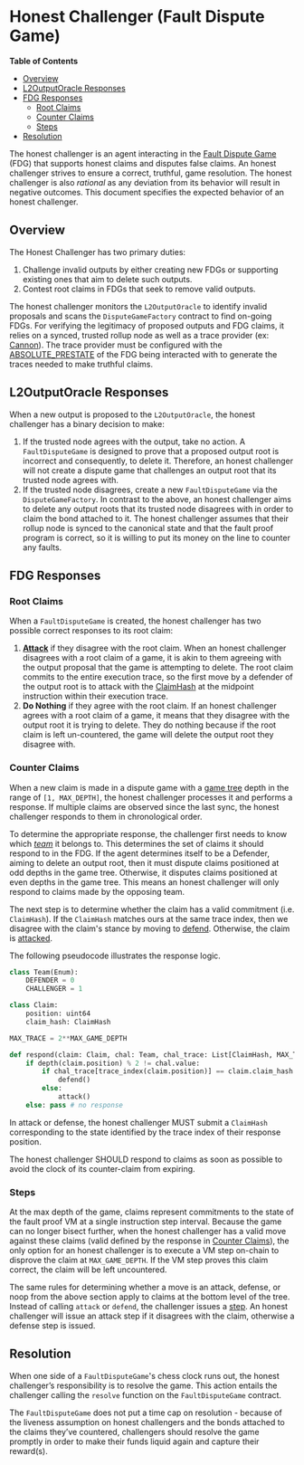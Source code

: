 # Honest Challenger (Fault Dispute Game)

<!-- START doctoc generated TOC please keep comment here to allow auto update -->
<!-- DON'T EDIT THIS SECTION, INSTEAD RE-RUN doctoc TO UPDATE -->
**Table of Contents**

- [Overview](#overview)
- [L2OutputOracle Responses](#l2outputoracle-responses)
- [FDG Responses](#fdg-responses)
  - [Root Claims](#root-claims)
  - [Counter Claims](#counter-claims)
  - [Steps](#steps)
- [Resolution](#resolution)

<!-- END doctoc generated TOC please keep comment here to allow auto update -->

The honest challenger is an agent interacting in the [Fault Dispute Game](./fault-dispute-game.md)
(FDG) that supports honest claims and disputes false claims.
An honest challenger strives to ensure a correct, truthful, game resolution.
The honest challenger is also _rational_ as any deviation from its behavior will result in
negative outcomes.
This document specifies the expected behavior of an honest challenger.

## Overview

The Honest Challenger has two primary duties:

1. Challenge invalid outputs by either creating new FDGs or supporting existing ones that
aim to delete such outputs.
2. Contest root claims in FDGs that seek to remove valid outputs.

The honest challenger monitors the `L2OutputOracle` to identify invalid proposals and scans
the `DisputeGameFactory` contract to find on-going FDGs.
For verifying the legitimacy of proposed outputs and FDG claims, it relies on a synced,
trusted rollup node as well as a trace provider (ex: [Cannon](./cannon-fault-proof-vm.md)).
The trace provider must be configured with the [ABSOLUTE_PRESTATE](./fault-dispute-game.md#execution-trace)
of the FDG being interacted with to generate the traces needed to make truthful claims.

## L2OutputOracle Responses

When a new output is proposed to the `L2OutputOracle`, the honest challenger has a binary decision to make:

1. If the trusted node agrees with the output, take no action. A `FaultDisputeGame` is
designed to prove that a proposed output root is incorrect and consequently, to delete it.
Therefore, an honest challenger will not create a dispute game that challenges an output
root that its trusted node agrees with.
2. If the trusted node disagrees, create a new `FaultDisputeGame` via the `DisputeGameFactory`.
In contrast to the above, an honest challenger aims to delete any output roots that its trusted
node disagrees with in order to claim the bond attached to it.
The honest challenger assumes that their rollup node is synced to the canonical state and that
the fault proof program is correct, so it is willing to put its money on the line to counter
any faults.

## FDG Responses

### Root Claims

When a `FaultDisputeGame` is created, the honest challenger has two possible correct responses
to its root claim:

1. [**Attack**](./fault-dispute-game.md#attack) if they disagree with the root claim.
When an honest challenger disagrees with a root claim of a game,
it is akin to them agreeing with the output proposal that the game is attempting to delete.
The root claim commits to the entire execution trace, so the first move by a defender of the
output root is to attack with the [ClaimHash](./fault-dispute-game.md#claims) at the midpoint
instruction within their execution trace.
2. **Do Nothing** if they agree with the root claim. If an honest challenger agrees with a
root claim of a game, it means that they disagree with the output root it is trying to delete.
They do nothing because if the root claim is left un-countered, the game will delete the output
root they disagree with.

### Counter Claims

When a new claim is made in a dispute game with a [game tree](./fault-dispute-game.md#game-tree)
depth in the range of `[1, MAX_DEPTH]`, the honest challenger processes it and performs
a response. If multiple claims are observed since the last sync,
the honest challenger responds to them in chronological order.

To determine the appropriate response, the challenger first needs to know which
[_team_](./fault-dispute-game.md#team-dynamics) it belongs to.
This determines the set of claims it should respond to in the FDG.
If the agent determines itself to be a Defender, aiming to delete an output root,
 then it must dispute claims positioned at odd depths in the game tree.
Otherwise, it disputes claims positioned at even depths in the game tree.
This means an honest challenger will only respond to claims made by the opposing team.

The next step is to determine whether the claim has a valid commitment (i.e. `ClaimHash`).
If the `ClaimHash` matches ours at the same trace index, then we disagree with the claim's
stance by moving to [defend](./fault-dispute-game.md#defend).
Otherwise, the claim is [attacked](./fault-dispute-game.md#attack).

The following pseudocode illustrates the response logic.

```python
class Team(Enum):
    DEFENDER = 0
    CHALLENGER = 1

class Claim:
    position: uint64
    claim_hash: ClaimHash

MAX_TRACE = 2**MAX_GAME_DEPTH

def respond(claim: Claim, chal: Team, chal_trace: List[ClaimHash, MAX_TRACE]):
    if depth(claim.position) % 2 != chal.value:
        if chal_trace[trace_index(claim.position)] == claim.claim_hash:
            defend()
        else:
            attack()
    else: pass # no response
```

In attack or defense, the honest challenger MUST submit a `ClaimHash` corresponding to the state
identified by the trace index of their response position.

The honest challenger SHOULD respond to claims as soon as possible to avoid the clock of its
counter-claim from expiring.

### Steps

At the max depth of the game, claims represent commitments to the state of the fault proof VM
at a single instruction step interval.
Because the game can no longer bisect further, when the honest challenger has a valid move
against these claims (valid defined by the response in [Counter Claims](#counter-claims)),
the only option for an honest challenger is to execute a VM step on-chain to disprove the claim
at `MAX_GAME_DEPTH`.
If the VM step proves this claim correct, the claim will be left uncountered.

The same rules for determining whether a move is an attack, defense, or noop from the above
 section apply to claims at the bottom level of the tree.
 Instead of calling `attack` or `defend`, the challenger issues a [step](./fault-dispute-game.md#step).
 An honest challenger will issue an attack step if it disagrees with the claim,
 otherwise a defense step is issued.

## Resolution

When one side of a `FaultDisputeGame`'s chess clock runs out, the honest challenger’s responsibility
is to resolve the game.
This action entails the challenger calling the `resolve` function on the `FaultDisputeGame` contract.

The `FaultDisputeGame` does not put a time cap on resolution - because of the liveness assumption
on honest challengers and the bonds attached to the claims they’ve countered,
challengers should resolve the game promptly in order to make their funds
liquid again and capture their reward(s).
